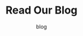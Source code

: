 ---
title: "Read Our Blog"
main_title: "Read Our Blog"
subtitle: "blog"
url: "blogs"
# page header background image
page_header_bg: "/images/bg_3.jpg"
blog_content: "Far far away, behind the word mountains, far from the countries Vokalia and Consonantia, there live the blind texts."
description: "This is meta description."
draft: false
layout: "blogs"

---